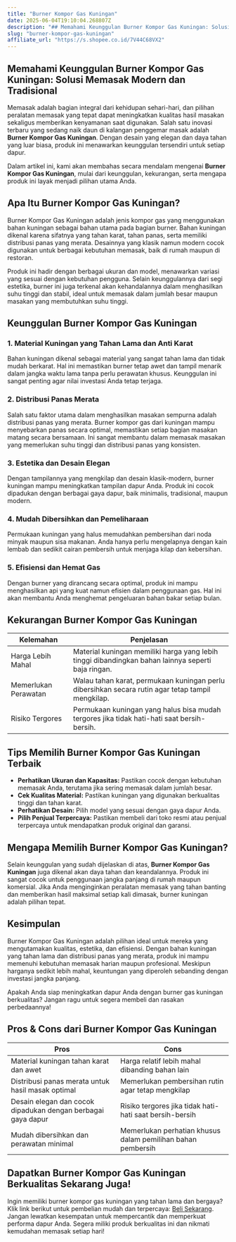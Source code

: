 ```yaml
---
title: "Burner Kompor Gas Kuningan"
date: 2025-06-04T19:10:04.268807Z
description: "## Memahami Keunggulan Burner Kompor Gas Kuningan: Solusi Memasak Modern dan Tradisional..."
slug: "burner-kompor-gas-kuningan"
affiliate_url: "https://s.shopee.co.id/7V44C68VX2"
---
```

## Memahami Keunggulan Burner Kompor Gas Kuningan: Solusi Memasak Modern dan Tradisional

Memasak adalah bagian integral dari kehidupan sehari-hari, dan pilihan peralatan memasak yang tepat dapat meningkatkan kualitas hasil masakan sekaligus memberikan kenyamanan saat digunakan. Salah satu inovasi terbaru yang sedang naik daun di kalangan penggemar masak adalah **Burner Kompor Gas Kuningan**. Dengan desain yang elegan dan daya tahan yang luar biasa, produk ini menawarkan keunggulan tersendiri untuk setiap dapur.

Dalam artikel ini, kami akan membahas secara mendalam mengenai **Burner Kompor Gas Kuningan**, mulai dari keunggulan, kekurangan, serta mengapa produk ini layak menjadi pilihan utama Anda.

## Apa Itu Burner Kompor Gas Kuningan?

Burner Kompor Gas Kuningan adalah jenis kompor gas yang menggunakan bahan kuningan sebagai bahan utama pada bagian burner. Bahan kuningan dikenal karena sifatnya yang tahan karat, tahan panas, serta memiliki distribusi panas yang merata. Desainnya yang klasik namun modern cocok digunakan untuk berbagai kebutuhan memasak, baik di rumah maupun di restoran.

Produk ini hadir dengan berbagai ukuran dan model, menawarkan variasi yang sesuai dengan kebutuhan pengguna. Selain keunggulannya dari segi estetika, burner ini juga terkenal akan kehandalannya dalam menghasilkan suhu tinggi dan stabil, ideal untuk memasak dalam jumlah besar maupun masakan yang membutuhkan suhu tinggi.

## Keunggulan Burner Kompor Gas Kuningan

### 1. Material Kuningan yang Tahan Lama dan Anti Karat

Bahan kuningan dikenal sebagai material yang sangat tahan lama dan tidak mudah berkarat. Hal ini memastikan burner tetap awet dan tampil menarik dalam jangka waktu lama tanpa perlu perawatan khusus. Keunggulan ini sangat penting agar nilai investasi Anda tetap terjaga.

### 2. Distribusi Panas Merata

Salah satu faktor utama dalam menghasilkan masakan sempurna adalah distribusi panas yang merata. Burner kompor gas dari kuningan mampu menyebarkan panas secara optimal, memastikan setiap bagian masakan matang secara bersamaan. Ini sangat membantu dalam memasak masakan yang memerlukan suhu tinggi dan distribusi panas yang konsisten.

### 3. Estetika dan Desain Elegan

Dengan tampilannya yang mengkilap dan desain klasik-modern, burner kuningan mampu meningkatkan tampilan dapur Anda. Produk ini cocok dipadukan dengan berbagai gaya dapur, baik minimalis, tradisional, maupun modern.

### 4. Mudah Dibersihkan dan Pemeliharaan

Permukaan kuningan yang halus memudahkan pembersihan dari noda minyak maupun sisa makanan. Anda hanya perlu mengelapnya dengan kain lembab dan sedikit cairan pembersih untuk menjaga kilap dan kebersihan.

### 5. Efisiensi dan Hemat Gas

Dengan burner yang dirancang secara optimal, produk ini mampu menghasilkan api yang kuat namun efisien dalam penggunaan gas. Hal ini akan membantu Anda menghemat pengeluaran bahan bakar setiap bulan.

## Kekurangan Burner Kompor Gas Kuningan

| Kelemahan | Penjelasan |
| -------- | --------- |
| Harga Lebih Mahal | Material kuningan memiliki harga yang lebih tinggi dibandingkan bahan lainnya seperti baja ringan. |
| Memerlukan Perawatan | Walau tahan karat, permukaan kuningan perlu dibersihkan secara rutin agar tetap tampil mengkilap. |
| Risiko Tergores | Permukaan kuningan yang halus bisa mudah tergores jika tidak hati-hati saat bersih-bersih. |

## Tips Memilih Burner Kompor Gas Kuningan Terbaik

- **Perhatikan Ukuran dan Kapasitas:** Pastikan cocok dengan kebutuhan memasak Anda, terutama jika sering memasak dalam jumlah besar.
- **Cek Kualitas Material:** Pastikan kuningan yang digunakan berkualitas tinggi dan tahan karat.
- **Perhatikan Desain:** Pilih model yang sesuai dengan gaya dapur Anda.
- **Pilih Penjual Terpercaya:** Pastikan membeli dari toko resmi atau penjual terpercaya untuk mendapatkan produk original dan garansi.

## Mengapa Memilih Burner Kompor Gas Kuningan?

Selain keunggulan yang sudah dijelaskan di atas, **Burner Kompor Gas Kuningan** juga dikenal akan daya tahan dan keandalannya. Produk ini sangat cocok untuk penggunaan jangka panjang di rumah maupun komersial. Jika Anda menginginkan peralatan memasak yang tahan banting dan memberikan hasil maksimal setiap kali dimasak, burner kuningan adalah pilihan tepat.

## Kesimpulan

Burner Kompor Gas Kuningan adalah pilihan ideal untuk mereka yang mengutamakan kualitas, estetika, dan efisiensi. Dengan bahan kuningan yang tahan lama dan distribusi panas yang merata, produk ini mampu memenuhi kebutuhan memasak harian maupun profesional. Meskipun harganya sedikit lebih mahal, keuntungan yang diperoleh sebanding dengan investasi jangka panjang.

Apakah Anda siap meningkatkan dapur Anda dengan burner gas kuningan berkualitas? Jangan ragu untuk segera membeli dan rasakan perbedaannya!

## Pros & Cons dari Burner Kompor Gas Kuningan

| **Pros** | **Cons** |
| --- | --- |
| Material kuningan tahan karat dan awet | Harga relatif lebih mahal dibanding bahan lain |
| Distribusi panas merata untuk hasil masak optimal | Memerlukan pembersihan rutin agar tetap mengkilap |
| Desain elegan dan cocok dipadukan dengan berbagai gaya dapur | Risiko tergores jika tidak hati-hati saat bersih-bersih |
| Mudah dibersihkan dan perawatan minimal | Memerlukan perhatian khusus dalam pemilihan bahan pembersih |

## Dapatkan Burner Kompor Gas Kuningan Berkualitas Sekarang Juga!

Ingin memiliki burner kompor gas kuningan yang tahan lama dan bergaya? Klik link berikut untuk pembelian mudah dan terpercaya: [Beli Sekarang](https://s.shopee.co.id/7V44C68VX2). Jangan lewatkan kesempatan untuk mempercantik dan memperkuat performa dapur Anda. Segera miliki produk berkualitas ini dan nikmati kemudahan memasak setiap hari!